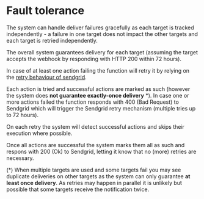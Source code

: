 # Fault tolerance

The system can handle deliver failures gracefully as each target is tracked independently - a failure in one target does not impact the other targets and each target is retried independently.

The overall system guarantees  delivery for each target (assuming the target accepts the webhook by responding with HTTP 200 within 72 hours).

In case of at least one action failing the function will retry it by relying on the [retry behaviour of sendgrid](https://sendgrid.com/docs/for-developers/parsing-email/inbound-email/).

Each action is tried and successful actions are marked as such (however the system does **not guarantee exactly-once delivery** *). In case one or more actions failed the function responds with 400 (Bad Request) to Sendgrid which will trigger the Sendgrid retry mechanism (multiple tries up to 72 hours).

On each retry the system will detect successful actions and skips their execution where possible.

Once all actions are successful the system marks them all as such and respons with 200 (Ok) to Sendgrid, letting it know that no (more) retries are necessary.

(*) When multiple targets are used and some targets fail you may see duplicate deliveries on other targets as the system can only guarantee **at least once delivery**. As retries may happen in parallel it is unlikely but possible that some targets receive the notification twice.

